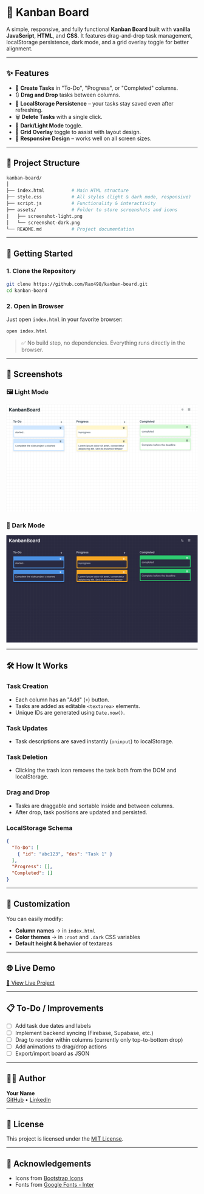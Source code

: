 # 🧩 Kanban Board

A simple, responsive, and fully functional **Kanban Board** built with **vanilla JavaScript**, **HTML**, and **CSS**. It features drag-and-drop task management, localStorage persistence, dark mode, and a grid overlay toggle for better alignment.

---

## ✨ Features

- 📝 **Create Tasks** in "To-Do", "Progress", or "Completed" columns.
- 🔃 **Drag and Drop** tasks between columns.
- 💾 **LocalStorage Persistence** – your tasks stay saved even after refreshing.
- 🗑️ **Delete Tasks** with a single click.
- 🌙 **Dark/Light Mode** toggle.
- 🔳 **Grid Overlay** toggle to assist with layout design.
- 📱 **Responsive Design** – works well on all screen sizes.

---

## 📁 Project Structure

```bash
kanban-board/
│
├── index.html          # Main HTML structure
├── style.css           # All styles (light & dark mode, responsive)
├── script.js           # Functionality & interactivity
├── assets/             # Folder to store screenshots and icons
│   ├── screenshot-light.png
│   └── screenshot-dark.png
└── README.md           # Project documentation
```

---

## 🚀 Getting Started

### 1. Clone the Repository

```bash
git clone https://github.com/Rax498/kanban-board.git
cd kanban-board
```

### 2. Open in Browser

Just open `index.html` in your favorite browser:

```bash
open index.html
```

> ✅ No build step, no dependencies. Everything runs directly in the browser.

---

## 📸 Screenshots

### 🖼 Light Mode
![Light Mode Screenshot](assets/screenshot-light.png)

### 🌙 Dark Mode
![Dark Mode Screenshot](assets/screenshot-dark.png)

---

## 🛠 How It Works

### Task Creation

- Each column has an "Add" (`+`) button.
- Tasks are added as editable `<textarea>` elements.
- Unique IDs are generated using `Date.now()`.

### Task Updates

- Task descriptions are saved instantly (`oninput`) to localStorage.

### Task Deletion

- Clicking the trash icon removes the task both from the DOM and localStorage.

### Drag and Drop

- Tasks are draggable and sortable inside and between columns.
- After drop, task positions are updated and persisted.

### LocalStorage Schema

```json
{
  "To-Do": [
    { "id": "abc123", "des": "Task 1" }
  ],
  "Progress": [],
  "Completed": []
}
```

---

## 🎨 Customization

You can easily modify:

- **Column names** → in `index.html`
- **Color themes** → in `:root` and `.dark` CSS variables
- **Default height & behavior** of textareas

---

## 🌐 Live Demo

[🔗 View Live Project](https://github.com/Rax498/kanban-board/)


---

## 📋 To-Do / Improvements

- [ ] Add task due dates and labels
- [ ] Implement backend syncing (Firebase, Supabase, etc.)
- [ ] Drag to reorder within columns (currently only top-to-bottom drop)
- [ ] Add animations to drag/drop actions
- [ ] Export/import board as JSON

---

## 👨‍💻 Author

**Your Name**  
[GitHub](https://github.com/Rax498) • [LinkedIn](https://linkedin.com/in/rakesh-087a13172)

---

## 📄 License

This project is licensed under the [MIT License](LICENSE).

---

## 🙌 Acknowledgements

- Icons from [Bootstrap Icons](https://icons.getbootstrap.com/)
- Fonts from [Google Fonts - Inter](https://fonts.google.com/specimen/Inter)
